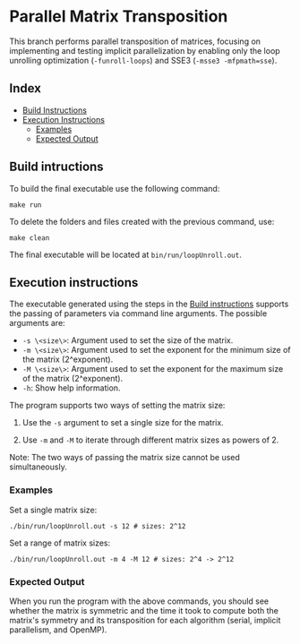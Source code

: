 # Parallel Matrix Transposition
This branch performs parallel transposition of matrices, focusing on implementing and testing implicit parallelization 
by enabling only the loop unrolling optimization (`-funroll-loops`) and SSE3 (`-msse3 -mfpmath=sse`).
## Index 
- [Build Instructions](#build-instructions) 
- [Execution Instructions](#execution-instructions) 
  - [Examples](#examples) 
  - [Expected Output](#expected-output)


## Build intructions
To build the final executable use the following command:
```shell 
make run
```

To delete the folders and files created with the previous command, use:
```shell
make clean
```

The final executable will be located at `` bin/run/loopUnroll.out ``.

## Execution instructions
The executable generated using the steps in the [Build instructions](#build-intructions)
supports the passing of parameters via command line arguments. The possible arguments are:
- `-s \<size\>`: Argument used to set the size of the matrix.
- `-m \<size\>`: Argument used to set the exponent for the minimum size of the matrix (2^exponent).
- `-M \<size\>`: Argument used to set the exponent for the maximum size of the matrix (2^exponent).
- `-h`: Show help information.

The program supports two ways of setting the matrix size:

1) Use the `-s` argument to set a single size for the matrix.

2) Use `-m` and `-M` to iterate through different matrix sizes as powers of 2.

Note: The two ways of passing the matrix size cannot be used simultaneously.

### Examples

Set a single matrix size:
```shell
./bin/run/loopUnroll.out -s 12 # sizes: 2^12
```

Set a range of matrix sizes:
```shell
./bin/run/loopUnroll.out -m 4 -M 12 # sizes: 2^4 -> 2^12
```

### Expected Output

When you run the program with the above commands, you should see whether the matrix is symmetric and the time it took to 
compute both the matrix's symmetry and its transposition for each algorithm (serial, implicit parallelism, and OpenMP).